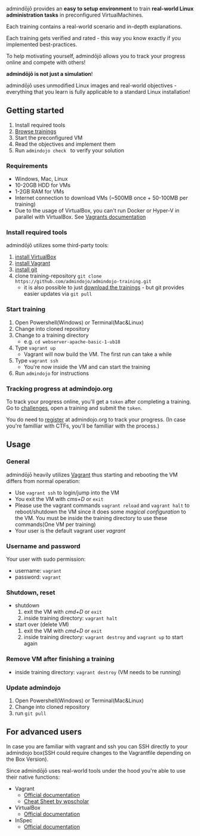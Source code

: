 admindōjō provides an **easy to setup environment** to train **real-world Linux administration tasks** in preconfigured VirtualMachines.

Each training contains a real-world scenario and in-depth explanations.


Each training gets verified and rated - this way you know exactly if you implemented best-practices.

To help motivating yourself, admindōjō allows you to track your progress online and compete with others!

**admindōjō is not just a simulation**!

admindōjō uses unmodified Linux images and real-world objectives - everything that you learn is fully applicable to a standard Linux installation! 

## Getting started 

1. Install required tools
2. [Browse trainings](https://admindojo.org/challenges)
3. Start the preconfigured VM
4. Read the objectives and implement them
5. Run `admindojo check ` to verify your solution


### Requirements
- Windows, Mac, Linux
- 10-20GB HDD for VMs
- 1-2GB RAM for VMs
- Internet connection to download VMs (~500MB once + 50-100MB per training)
- Due to the usage of VirtualBox, you can't run Docker or Hyper-V in parallel with VirtualBox. See [Vagrants documentation](https://www.vagrantup.com/docs/installation/)


### Install required tools
admindōjō utilizes some third-party tools: 

1. [install VirtualBox](https://www.virtualbox.org/)
2. [install Vagrant](https://www.vagrantup.com/downloads.html)
3. [install git](https://git-scm.com/downloads) 
4. clone training-repository `git clone https://github.com/admindojo/admindojo-training.git`
    - it is also possible to just [download the trainings](https://github.com/admindojo/admindojo-training/archive/master.zip) - but git provides easier updates via `git pull` 

### Start training
1. Open Powershell(Windows) or Terminal(Mac&Linux)
2. Change into cloned repository
3. Change to a training directory
    - e.g. `cd webserver-apache-basic-1-ub18`
4. Type `vagrant up`
    - Vagrant will now build the VM. The first run can take a while 
5. Type `vagrant ssh`
    - You're now inside the VM and can start the training
6. Run `admindojo` for instructions


### Tracking progress at admindojo.org
To track your progress online, you'll get a `token` after completing a training. Go to [challenges](https://admindojo.org/challenges), open a training and submit the `token`.

You do need to [register](https://admindojo.org/register) at admindojo.org to track your progress.
(In case you're familliar with CTFs, you'll be familliar with the process.)

## Usage
### General
admindōjō heavily utilizes [Vagrant](https://www.vagrantup.com) thus starting and rebooting the VM differs from normal operation:

- Use `vagrant ssh` to login/jump into the VM
- You exit the VM with _cms+D_ or `exit`
- Please use the vagrant commands `vagrant reload` and `vagrant halt` to reboot/shutdown the VM since it does some _magical configuration_ to the VM. You must be inside the training directory to use these commands(One VM per training)
- Your user is the default vagrant user _vagrant_

### Username and password

Your user with sudo permission:
- username: `vagrant`
- password: `vagrant`

### Shutdown, reset

- shutdown
    1. exit the VM with _cmd+D_ or `exit`
    2. inside training directory: `vagrant halt`
- start over (delete VM)
    1. exit the VM with _cmd+D_ or `exit`
    2. inside training directory: `vagrant destroy` and `vagrant up` to start again
    
### Remove VM after finishing a training
- inside training directory: `vagrant destroy` (VM needs to be running)

### Update admindojo
1. Open Powershell(Windows) or Terminal(Mac&Linux)
2. Change into cloned repository
3. run `git pull`


## For advanced users

In case you are familiar with vagrant and ssh you can SSH directly to your admindojo box(SSH could require changes to the Vagrantfile depending on the Box Version).

Since admindōjō uses real-world tools under the hood you're able to use their native functions:

- Vagrant 
    - [Official documentation](https://www.vagrantup.com/docs/cli/)
    - [Cheat Sheet by wpscholar](https://gist.github.com/wpscholar/a49594e2e2b918f4d0c4)
- VirtualBox
    - [Official documentation](https://www.virtualbox.org/wiki/End-user_documentation)
- InSpec 
    - [Official documentation](https://www.inspec.io/docs/reference/cli/)